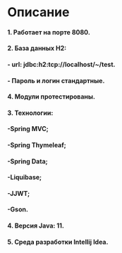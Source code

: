# Описание
#### 1. Работает на порте 8080.
#### 2. База данных H2:
#### - url: jdbc:h2:tcp://localhost/~/test.
#### - Пароль и логин стандартные.
#### 4. Модули протестированы.
#### 3. Технологии: 
#### -Spring MVC; 
#### -Spring Thymeleaf;
#### -Spring Data;
#### -Liquibase;
#### -JJWT;
#### -Gson.
#### 4. Версия Java: 11.
#### 5. Среда разработки Intellij Idea.